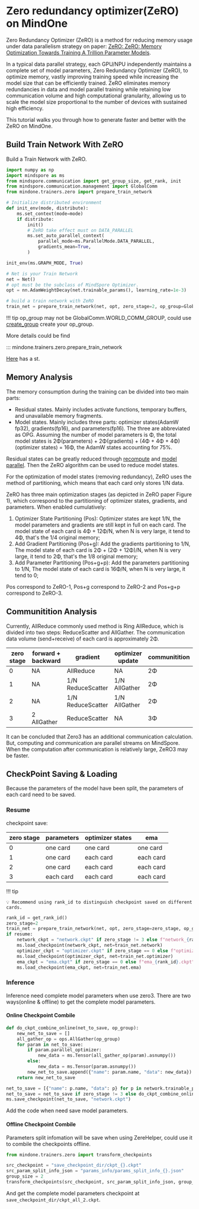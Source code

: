 # Zero redundancy optimizer(ZeRO) on MindOne

Zero Redundancy Optimizer (ZeRO) is a method for reducing memory usage under data parallelism strategy on paper: [ZeRO: ZeRO: Memory Optimization Towards Training A Trillion Parameter Models](https://arxiv.org/pdf/1910.02054.pdf).

In a typical data parallel strategy, each GPU/NPU independently maintains a complete set of model parameters, Zero Redundancy
Optimizer (ZeRO), to optimize memory, vastly improving training speed while increasing the model size that can be efficiently trained.
ZeRO eliminates memory redundancies in data and model parallel training while retaining low communication volume and high computational
granularity, allowing us to scale the model size proportional to the number of devices with sustained high efficiency.

This tutorial walks you through how to generate faster and better with the ZeRO on MindOne.

## Build Train Network With ZeRO

Build a Train Network with ZeRO.

```python
import numpy as np
import mindspore as ms
from mindspore.communication import get_group_size, get_rank, init
from mindspore.communication.management import GlobalComm
from mindone.trainers.zero import prepare_train_network

# Initialize distributed environment
def init_env(mode, distribute):
    ms.set_context(mode=mode)
    if distribute:
        init()
        # ZeRO take effect must on DATA_PARALLEL
        ms.set_auto_parallel_context(
            parallel_mode=ms.ParallelMode.DATA_PARALLEL,
            gradients_mean=True,
        )

init_env(ms.GRAPH_MODE, True)

# Net is your Train Network
net = Net()
# opt must be the subclass of MindSpore Optimizer.
opt = nn.AdamWeightDecay(net.trainable_params(), learning_rate=1e-3)

# build a train network with ZeRO
train_net = prepare_train_network(net, opt, zero_stage=2, op_group=GlobalComm.WORLD_COMM_GROUP)
```

!!! tip
    op_group may not be GlobalComm.WORLD_COMM_GROUP, could use [create_group](https://www.mindspore.cn/docs/zh-CN/master/api_python/mindspore.communication.html#mindspore.communication.create_group) create your op_group.

More details could be find

::: mindone.trainers.zero.prepare_train_network

[Here](https://github.com/mindspore-lab/mindone/blob/master/tests/others/test_zero.py) has a st.

## Memory Analysis

The memory consumption during the training can be divided into two main parts:

- Residual states. Mainly includes activate functions, temporary buffers, and unavailable memory fragments.
- Model states. Mainly includes three parts: optimizer states(AdamW fp32), gradients(fp16), and parameters(fp16). The three are abbreviated as OPG. Assuming the number of model parameters is Φ, 
the total model states is 2Φ(parameters) + 2Φ(gradients) + (4Φ + 4Φ + 4Φ)(optimizer states) = 16Φ, the AdamW states accounting for 75%.

Residual states can be greatly reduced through [recompute](https://www.mindspore.cn/docs/en/master/model_train/parallel/recompute.html) and [model parallel](https://www.mindspore.cn/docs/en/master/model_train/parallel/strategy_select.html). 
Then the ZeRO algorithm can be used to reduce model states.

For the optimization of model states (removing redundancy), ZeRO uses the method of partitioning, which means that each card only stores 1/N data.

ZeRO has three main optimization stages (as depicted in ZeRO paper Figure 1), which correspond to the partitioning of optimizer states, gradients, and parameters. When enabled cumulatively:

1) Optimizer State Partitioning (Pos): Optimizer states are kept 1/N, the model parameters and gradients are still kept in full on each card. The model state of each card is 4Φ + 12Φ/N, when N is very large, it tend to 4Φ, that's the 1/4 original memory;
2) Add Gradient Partitioning (Pos+g): Add the gradients partitioning to 1/N, The model state of each card is 2Φ + (2Φ + 12Φ)/N, when N is very large, it tend to 2Φ, that's the 1/8 original memory;
3) Add Parameter Partitioning (Pos+g+p): Add the parameters partitioning to 1/N, The model state of each card is 16Φ/N, when N is very large, it tend to 0;

Pos correspond to ZeRO-1, Pos+g correspond to ZeRO-2 and Pos+g+p correspond to ZeRO-3.

## Communitition Analysis

Currently, AllReduce commonly used method is Ring AllReduce, which is divided into two steps: ReduceScatter and AllGather. The communication data volume (send+receive) of each card is approximately 2Φ.

| zero stage | forward + backward | gradient            | optimizer update | communitition |
| --- |--------------------|---------------------|------------------|---------------|
| 0 | NA                 | AllReduce           | NA               | 2Φ            |
| 1 | NA                 | 1/N ReduceScatter       | 1/N AllGather  | 2Φ            |
| 2 | NA                 | 1/N ReduceScatter | 1/N AllGather  | 2Φ            |
| 3 | 2 AllGather        | ReduceScatter       | NA               | 3Φ            |

It can be concluded that Zero3 has an additional communication calculation. But, computing and communication are parallel streams on MindSpore. When the computation after communication is relatively large, ZeRO3 may be faster.

## CheckPoint Saving & Loading

Because the parameters of the model have been split, the parameters of each card need to be saved.

### Resume

checkpoint save:

| zero stage | parameters | optimizer states | ema |
|------------|------------| --- | --- |
| 0          | one card   |  one card |  one card |
| 1          | one card   |  each card |  each card |
| 2          | one card   |  each card |  each card |
| 3          | each card  |  each card |  each card |

!!! tip

    💡 Recommend using rank_id to distinguish checkpoint saved on different cards.

```python
rank_id = get_rank_id()
zero_stage=2
train_net = prepare_train_network(net, opt, zero_stage=zero_stage, op_group=GlobalComm.WORLD_COMM_GROUP)
if resume:
    network_ckpt = "network.ckpt" if zero_stage != 3 else f"network_{rank_id}.ckpt"
    ms.load_checkpoint(network_ckpt, net=train_net.network)
    optimizer_ckpt = "optimizer.ckpt" if zero_stage == 0 else f"optimizer_{rank_id}.ckpt"
    ms.load_checkpoint(optimizer_ckpt, net=train_net.optimizer)
    ema_ckpt = "ema.ckpt" if zero_stage == 0 else f"ema_{rank_id}.ckpt"
    ms.load_checkpoint(ema_ckpt, net=train_net.ema)
```

### Inference

Inference need complete model parameters when use zero3. There are two ways(online & offline) to get the complete model parameters.

#### Online Checkpoint Combile

```python
def do_ckpt_combine_online(net_to_save, op_group):
    new_net_to_save = []
    all_gather_op = ops.AllGather(op_group)
    for param in net_to_save:
        if param.parallel_optimizer:
            new_data = ms.Tensor(all_gather_op(param).asnumpy())
        else:
            new_data = ms.Tensor(param.asnumpy())
        new_net_to_save.append({"name": param.name, "data": new_data})
    return new_net_to_save

net_to_save = [{"name": p.name, "data": p} for p in network.trainable_params()]
net_to_save = net_to_save if zero_stage != 3 else do_ckpt_combine_online(net_to_save, op_group)
ms.save_checkpoint(net_to_save, "network.ckpt")
```

Add the code when need save model parameters.

#### Offline Checkpoint Combile

Parameters split infomation will be save when using ZereHelper, could use it to combile the checkpoints offline.

```python
from mindone.trainers.zero import transform_checkpoints

src_checkpoint = "save_checkpoint_dir/ckpt_{}.ckpt"
src_param_split_info_json = "params_info/params_split_info_{}.json"
group_size = 2
transform_checkpoints(src_checkpoint, src_param_split_info_json, group_size)
```

And get the complete model parameters checkpoint at `save_checkpoint_dir/ckpt_all_2.ckpt`.
